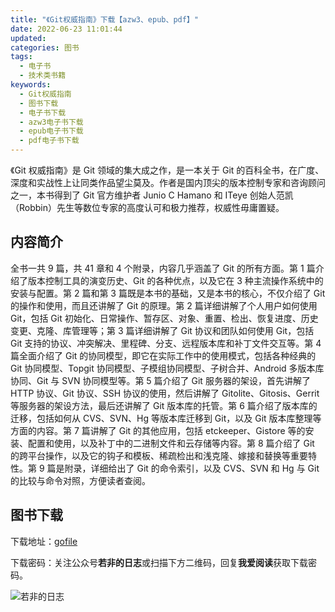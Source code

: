 ```yaml
---
title: "《Git权威指南》下载【azw3、epub、pdf】"
date: 2022-06-23 11:01:44
updated:
categories: 图书
tags:
  - 电子书
  - 技术类书籍
keywords:
  - Git权威指南
  - 图书下载
  - 电子书下载
  - azw3电子书下载
  - epub电子书下载
  - pdf电子书下载
---
```


《Git 权威指南》是 Git 领域的集大成之作，是一本关于 Git 的百科全书，在广度、深度和实战性上让同类作品望尘莫及。作者是国内顶尖的版本控制专家和咨询顾问之一，本书得到了 Git 官方维护者 Junio C Hamano 和 ITeye 创始人范凯（Robbin）先生等数位专家的高度认可和极力推荐，权威性毋庸置疑。

<!-- more -->

## 内容简介

全书一共 9 篇，共 41 章和 4 个附录，内容几乎涵盖了 Git 的所有方面。第 1 篇介绍了版本控制工具的演变历史、Git 的各种优点，以及它在 3 种主流操作系统中的安装与配置。第 2 篇和第 3 篇既是本书的基础，又是本书的核心，不仅介绍了 Git 的操作和使用，而且还讲解了 Git 的原理。第 2 篇详细讲解了个人用户如何使用 Git，包括 Git 初始化、日常操作、暂存区、对象、重置、检出、恢复进度、历史变更、克隆、库管理等；第 3 篇详细讲解了 Git 协议和团队如何使用 Git，包括 Git 支持的协议、冲突解决、里程碑、分支、远程版本库和补丁文件交互等。第 4 篇全面介绍了 Git 的协同模型，即它在实际工作中的使用模式，包括各种经典的 Git 协同模型、Topgit 协同模型、子模组协同模型、子树合并、Android 多版本库协同、Git 与 SVN 协同模型等。第 5 篇介绍了 Git 服务器的架设，首先讲解了 HTTP 协议、Git 协议、SSH 协议的使用，然后讲解了 Gitolite、Gitosis、Gerrit 等服务器的架设方法，最后还讲解了 Git 版本库的托管。第 6 篇介绍了版本库的迁移，包括如何从 CVS、SVN、Hg 等版本库迁移到 Git，以及 Git 版本库整理等方面的内容。第 7 篇讲解了 Git 的其他应用，包括 etckeeper、Gistore 等的安装、配置和使用，以及补丁中的二进制文件和云存储等内容。第 8 篇介绍了 Git 的跨平台操作，以及它的钩子和模板、稀疏检出和浅克隆、嫁接和替换等重要特性。第 9 篇是附录，详细给出了 Git 的命令索引，以及 CVS、SVN 和 Hg 与 Git 的比较与命令对照，方便读者查阅。

## 图书下载

下载地址：[gofile](https://gofile.me/6gkca/Abm7jhFJx)

下载密码：关注公众号**若非的日志**或扫描下方二维码，回复**我爱阅读**获取下载密码。

![若非的日志](/images/wechat_channel.jpg)
